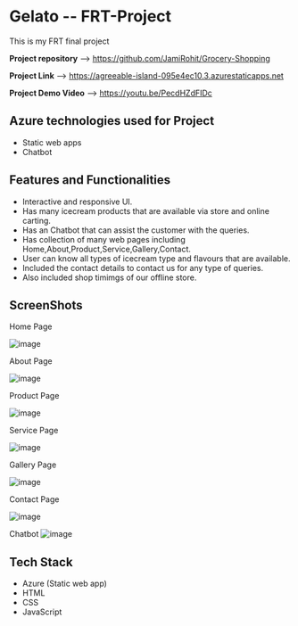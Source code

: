 #  Gelato -- FRT-Project 
This is my FRT final project

**Project repository** --> https://github.com/JamiRohit/Grocery-Shopping

**Project Link** --> https://agreeable-island-095e4ec10.3.azurestaticapps.net

**Project Demo Video** --> https://youtu.be/PecdHZdFIDc



**Azure technologies used for Project**
------------------------------------------------------------------------------------------------------------------------------------------------------------------
* Static web apps
* Chatbot



**Features and Functionalities**
------------------------------------------------------------------------------------------------------------------------------------------------------------------

* Interactive and responsive UI.
* Has many icecream products that are available via store and online carting.
* Has an Chatbot that can assist the customer with the queries.
* Has collection of many web pages including Home,About,Product,Service,Gallery,Contact.
* User can know all types of icecream type and flavours that are available.
* Included the contact details to contact us for any type of queries.
* Also included shop timimgs of our offline store.


**ScreenShots**
------------------------------------------------------------------------------------------------------------------------------------------------------------------

Home Page

![image](https://github.com/saikiran-manchela/FRT-Project/assets/101241204/ba226991-1a7c-47ac-a344-e4d417cd9800)


About Page

![image](https://github.com/saikiran-manchela/FRT-Project/assets/101241204/a0315748-7be0-4cb4-999e-bc494bf3618d)


Product Page

![image](https://github.com/saikiran-manchela/FRT-Project/assets/101241204/3e1d43dc-23d7-4fff-9bf6-a5212d0f0955)


Service Page

![image](https://github.com/saikiran-manchela/FRT-Project/assets/101241204/33718aa6-ef11-452c-8482-148b847ffd3d)


Gallery Page

![image](https://github.com/saikiran-manchela/FRT-Project/assets/101241204/55608836-5dd9-4ab2-a373-c23603158810)


Contact Page

![image](https://github.com/saikiran-manchela/FRT-Project/assets/101241204/8a1b1aa5-0d13-4ca8-9193-63c412c510f0)


Chatbot
![image](https://github.com/saikiran-manchela/FRT-Project/assets/101241204/261f41fa-8a60-4dda-841e-779f9f8e2f84)


**Tech Stack**
-----------------------------------------------------------------------------------------------------------------------------------------------------------------

* Azure (Static web app)
* HTML
* CSS
* JavaScript



